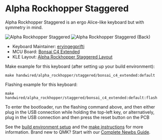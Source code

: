 # Alpha Rockhopper Staggered

Alpha Rockhopper Staggered is an ergo Alice-like keyboard but with symmetry in mind.

![Alpha Rockhopper Staggered](https://i.imgur.com/XHeA7Ht.jpg)
![Alpha Rockhopper Staggered (Back)](https://i.imgur.com/zFzgCDT.jpg)

* Keyboard Maintainer: [ervingegprifti](https://github.com/ervingegprifti)
* MCU Board: 
[Bonsai C4 Extended](https://shop.custommk.com/products/bonsai-c4-microcontroller-board?variant=41508980850884)
* KLE Layout: [Alpha Rockhopper Staggered Layout](http://www.keyboard-layout-editor.com/#/gists/f1691edd9e2282ffe500fcc9aa19e85b)

Make example for this keyboard (after setting up your build environment):

    make handwired/alpha_rockhopper/staggered/bonsai_c4_extended:default

Flashing example for this keyboard:

    make handwired/alpha_rockhopper/staggered/bonsai_c4_extended:default:flash

To enter the bootloader, run the flashing command above, and then either plug in the USB connection while holding the top-left key, or alternatively, plug in the USB connection and then press the reset button on the PCB

See the [build environment setup](https://docs.qmk.fm/#/getting_started_build_tools) and the [make instructions](https://docs.qmk.fm/#/getting_started_make_guide) for more information. Brand new to QMK? Start with our [Complete Newbs Guide](https://docs.qmk.fm/#/newbs).
